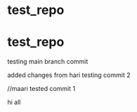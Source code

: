 # test_repo
# test_repo

testing main branch commit

added changes from hari
testing commit 2

//maari 
tested commit 1

hi all
